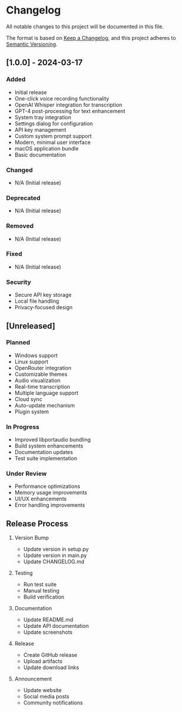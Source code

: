 # Changelog

All notable changes to this project will be documented in this file.

The format is based on [Keep a Changelog](https://keepachangelog.com/en/1.0.0/),
and this project adheres to [Semantic Versioning](https://semver.org/spec/v2.0.0.html).

## [1.0.0] - 2024-03-17

### Added
- Initial release
- One-click voice recording functionality
- OpenAI Whisper integration for transcription
- GPT-4 post-processing for text enhancement
- System tray integration
- Settings dialog for configuration
- API key management
- Custom system prompt support
- Modern, minimal user interface
- macOS application bundle
- Basic documentation

### Changed
- N/A (Initial release)

### Deprecated
- N/A (Initial release)

### Removed
- N/A (Initial release)

### Fixed
- N/A (Initial release)

### Security
- Secure API key storage
- Local file handling
- Privacy-focused design

## [Unreleased]

### Planned
- Windows support
- Linux support
- OpenRouter integration
- Customizable themes
- Audio visualization
- Real-time transcription
- Multiple language support
- Cloud sync
- Auto-update mechanism
- Plugin system

### In Progress
- Improved libportaudio bundling
- Build system enhancements
- Documentation updates
- Test suite implementation

### Under Review
- Performance optimizations
- Memory usage improvements
- UI/UX enhancements
- Error handling improvements

## Release Process

1. Version Bump
   - Update version in setup.py
   - Update version in main.py
   - Update CHANGELOG.md

2. Testing
   - Run test suite
   - Manual testing
   - Build verification

3. Documentation
   - Update README.md
   - Update API documentation
   - Update screenshots

4. Release
   - Create GitHub release
   - Upload artifacts
   - Update download links

5. Announcement
   - Update website
   - Social media posts
   - Community notifications 